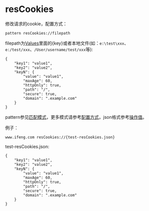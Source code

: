 # resCookies
修改请求的cookie，配置方式：

	pattern resCookies://filepath
	
filepath为[Values](http://local.whistlejs.com/#values)里面的{key}或者本地文件(如：`e:\test\xxx`、`e:/test/xxx`、`/User/username/test/xxx`等):
	
	{
		"key1": "value1",
		"key2": "value2",
		"keyN": {
            "value": "value1",
            "maxAge": 60,
            "httpOnly": true,
            "path": "/",
            "secure": true,
            "domain": ".example.com"
        }
	}

pattern参见[匹配模式](../pattern.html)，更多模式请参考[配置方式](../mode.html)，json格式参考[操作值](../data.html)。

例子：

	www.ifeng.com resCookies://{test-resCookies.json}
	

test-resCookies.json:

	{
		"key1": "value1",
		"key2": "value2",
		"keyN": {
            "value": "value1",
            "maxAge": 60,
            "httpOnly": true,
            "path": "/",
            "secure": true,
            "domain": ".example.com"
        }
	}
	
